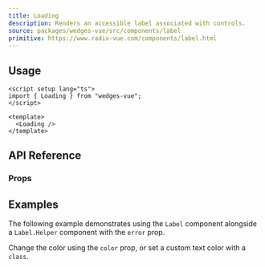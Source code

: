 ```yaml
---
title: Loading
description: Renders an accessible label associated with controls.
source: packages/wedges-vue/src/components/label
primitive: https://www.radix-vue.com/components/label.html
---
```


<ComponentPreview name="LoadingPreview" />

## Usage

```vue
<script setup lang="ts">
import { Loading } from "wedges-vue";
</script>

<template>
  <Loading />
</template>
```

## API Reference

### Props
<!-- @include: ../../meta/Loading.md -->

## Examples

The following example demonstrates using the `Label` component alongside a `Label.Helper` component with the `error` prop.

<ComponentPreview name="LoadingExampleOne" />

Change the color using the `color` prop, or set a custom text color with a `class`.

<ComponentPreview name="LoadingExampleTwo" />
